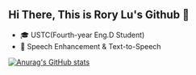 ## Hi There, This is Rory Lu's Github 👋
- 🎓 USTC(Fourth-year Eng.D Student)
- 🔭 Speech Enhancement & Text-to-Speech

[![Anurag's GitHub stats](https://github-readme-stats.vercel.app/api?username=yxlu-0102)](https://github.com/anuraghazra/github-readme-stats)
